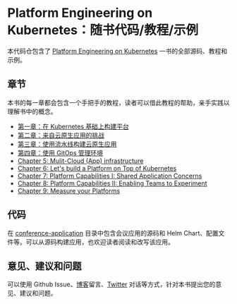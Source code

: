 # Platform Engineering on Kubernetes：随书代码/教程/示例

本代码仓包含了 [Platform Engineering on Kubernetes](https://www.salaboy.com/book/) 一书的全部源码、教程和示例。

## 章节

本书的每一章都会包含一个手把手的教程，读者可以借此教程的帮助，亲手实践以理解书中的概念。

- [第一章：在 Kubernetes 基础上构建平台](chapter-1/README-zh.md)
- [第二章：来自云原生应用的挑战](chapter-2/README-zh.md)
- [第三章：使用流水线构建云原生应用](chapter-3/README-zh.md)
- [第四章：使用 GitOps 管理环境](chapter-4/README.zh-cn.md)
- [Chapter 5: Mulit-Cloud (App) infrastructure](chapter-5/README.md)
- [Chapter 6: Let's build a Platform on Top of Kubernetes](chapter-6/README.md)
- [Chapter 7: Platform Capabilities I: Shared Application Concerns](chapter-7/README.md)
- [Chapter 8: Platform Capabilities II: Enabling Teams to Experiment](chapter-8/README.md)
- [Chapter 9: Measure your Platforms](chapter-9/README.md)

## 代码

在 [conference-application](conference-application/README.md) 目录中包含会议应用的源码和 Helm Chart、配置文件等。可以从源码构建应用，也欢迎读者阅读和改写该应用。

## 意见、建议和问题

可以使用 Github Issue、[博客](https://www.salaboy.com)留言、[Twitter](https://twitter.com/salaboy) 对话等方式，针对本书提出您的意见、建议和问题。
